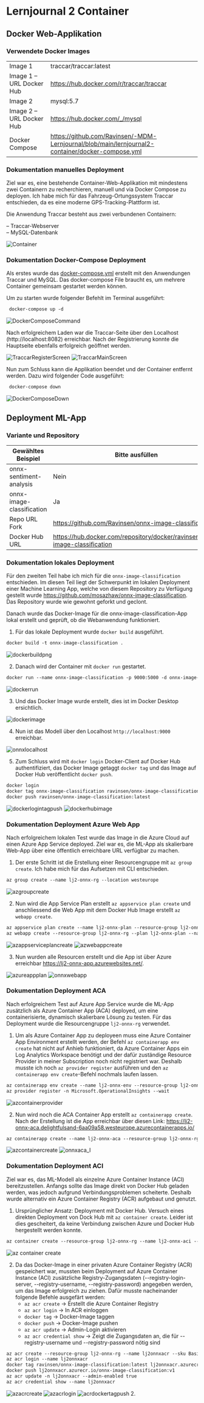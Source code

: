 ﻿# Lernjournal 2 Container

## Docker Web-Applikation

### Verwendete Docker Images

| | |
| -------- | ------- |
| Image 1 | traccar/traccar:latest |
| Image 1 – URL Docker Hub | https://hub.docker.com/r/traccar/traccar |
| Image 2 | mysql:5.7 |
| Image 2 – URL Docker Hub | https://hub.docker.com/_/mysql |
| Docker Compose | https://github.com/Ravinsen/-MDM-Lernjournal/blob/main/lernjournal2-container/docker-compose.yml |

### Dokumentation manuelles Deployment

Ziel war es, eine bestehende Container-Web-Applikation mit mindestens zwei Containern zu recherchieren, manuell und via Docker Compose zu deployen. Ich habe mich für das Fahrzeug-Ortungssystem Traccar entschieden, da es eine moderne GPS-Tracking-Plattform ist.

Die Anwendung Traccar besteht aus zwei verbundenen Containern:

– Traccar-Webserver  
– MySQL-Datenbank

<img src="images/ZweiContainer.png" alt="Container" style="max-width: 100%; height: auto;">

### Dokumentation Docker-Compose Deployment

Als erstes wurde das  <a href="docker-compose.yml">docker-compose.yml</a> erstellt mit den Anwendungen Traccar und MySQL. Das docker-compose File braucht es, um mehrere Container gemeinsam gestartet werden können.

Um zu starten wurde folgender Befehlt im Terminal ausgeführt:

 ```txt
  docker-compose up -d
  ```
<img src="images/DockerComposeCommand.png" alt="DockerComposeCommand" style="max-width: 100%; height: auto;">

Nach erfolgreichem Laden war die Traccar-Seite über den Localhost (http://localhost:8082) erreichbar. Nach der Registrierung konnte die Hauptseite ebenfalls erfolgreich geöffnet werden.

<img src="images/TraccarRegisterScreen.png" alt="TraccarRegisterScreen" style="max-width: 100%; height: auto;">

<img src="images/TraccarMainScreen.png" alt="TraccarMainScreen" style="max-width: 100%; height: auto;">

Nun zum Schluss kann die Applikation beendet und der Container entfernt werden. Dazu wird folgender Code ausgeführt:

 ```txt
  docker-compose down
  ```
<img src="images/DockerComposeDown.png" alt="DockerComposeDown" style="max-width: 100%; height: auto;">

## Deployment ML-App

### Variante und Repository

| Gewähltes Beispiel | Bitte ausfüllen |
| -------- | ------- |
| onnx-sentiment-analysis | Nein |
| onnx-image-classification | Ja|
| Repo URL Fork | https://github.com/Ravinsen/onnx-image-classification |
| Docker Hub URL | https://hub.docker.com/repository/docker/ravinsen/onnx-image-classification |

### Dokumentation lokales Deployment

Für den zweiten Teil habe ich mich für die `onnx-image-classification` entschieden. Im diesen Teil liegt der Schwerpunkt im lokalen Deployment einer Machine Learning App, welche von diesem Repository zu Verfügung gestellt wurde https://github.com/mosazhaw/onnx-image-classification. Das Repository wurde wie gewohnt geforkt und geclont.

Danach wurde das Docker-Image für die onnx-image-classification-App lokal erstellt und geprüft, ob die Webanwendung funktioniert.

1. Für das lokale Deployment wurde `docker build` ausgeführt.
  ```txt
  docker build -t onnx-image-classification .
  ```

<img src="images/dockerbuildpng.png" alt="dockerbuildpng" style="max-width: 100%; height: auto;">

2. Danach wird der Container mit `docker run` gestartet.
```txt
docker run --name onnx-image-classification -p 9000:5000 -d onnx-image-classification`. 
```

<img src="images/dockerrun.png" alt="dockerrun" style="max-width: 100%; height: auto;">

3. Und das Docker Image wurde erstellt, dies ist im Docker Desktop ersichtlich.

<img src="images/dockerimage.png" alt="dockerimage" style="max-width: 100%; height: auto;"> 

4. Nun ist das Modell über den Localhost `http://localhost:9000` erreichbar.

<img src="images/onnxlocalhost.png" alt="onnxlocalhost" style="max-width: 100%; height: auto;">  

5. Zum Schluss wird mit `docker login` Docker-Client auf Docker Hub authentifiziert, das Docker Image getaggt `docker tag` und das Image auf Docker Hub veröffentlicht `docker push`.
```txt
docker login
docker tag onnx-image-classification ravinsen/onnx-image-classification:latest
docker push ravinsen/onnx-image-classification:latest
  ```
<img src="images/dockerlogintagpush.png" alt="dockerlogintagpush" style="max-width: 100%; height: auto;">

<img src="images/dockerhubimage.png" alt="dockerhubimage" style="max-width: 100%; height: auto;">

### Dokumentation Deployment Azure Web App

Nach erfolgreichem lokalen Test wurde das Image in die Azure Cloud auf einen Azure App Service deployed. Ziel war es, die ML-App als skalierbare Web-App über eine öffentlich erreichbare URL verfügbar zu machen.

1. Der erste Schritt ist die Erstellung einer Resourcengruppe mit `az group create`. Ich habe mich für das Aufsetzen mit CLI entschieden.
```txt
az group create --name lj2-onnx-rg --location westeurope
```

<img src="images/azgroupcreate.png" alt="azgroupcreate" style="max-width: 100%; height: auto;">

2. Nun wird die App Service Plan erstellt `az appservice plan create` und anschliessend die Web App mit dem Docker Hub Image erstellt `az webapp create`.
```txt
az appservice plan create --name lj2-onnx-plan --resource-group lj2-onnx-rg --sku F1 --is-linux
az webapp create --resource-group lj2-onnx-rg --plan lj2-onnx-plan --name lj2-onnx-app --deployment-container-image-name ravinsen/onnx-image-classification:latest
```
<img src="images/azappserviceplancreate.png" alt="azappserviceplancreate" style="max-width: 100%; height: auto;">

<img src="images/azwebappcreate.png" alt="azwebappcreate" style="max-width: 100%; height: auto;">

3. Nun wurden alle Resourcen erstellt und die App ist über Azure erreichbar https://lj2-onnx-app.azurewebsites.net/.

<img src="images/azureappplan.png" alt="azureappplan" style="max-width: 100%; height: auto;">

<img src="images/onnxwebapp.png" alt="onnxwebapp" style="max-width: 100%; height: auto;">

### Dokumentation Deployment ACA

Nach erfolgreichem Test auf Azure App Service wurde die ML-App zusätzlich als Azure Container App (ACA) deployed, um eine containerisierte, dynamisch skalierbare Lösung zu testen. Für das Deployment wurde die Resourcengruppe `lj2-onnx-rg` verwendet.

1. Um als Azure Container App zu deployeen muss eine Azure Container App Environment erstellt werden, der Befehl `az containerapp env create` hat nicht auf Anhieb funktioniert, da Azure Container Apps ein Log Analytics Workspace benötigt und der dafür zuständige Resource Provider in meiner Subscription noch nicht registriert war. Deshalb musste ich noch `az provider register` ausführen und den `az containerapp env create`-Befehl nochmals laufen lassen.
```txt
az containerapp env create --name lj2-onnx-env --resource-group lj2-onnx-rg --location westeurope
az provider register -n Microsoft.OperationalInsights --wait
```
<img src="images/azcontainerprovider.png" alt="azcontainerprovider" style="max-width: 100%; height: auto;">

2. Nun wird noch die ACA Container App erstellt `az containerapp create`. Nach der Erstellung ist die App erreichbar über diesen Link: https://lj2-onnx-aca.delightfulsand-6aa09a58.westeurope.azurecontainerapps.io/
```txt
az containerapp create --name lj2-onnx-aca --resource-group lj2-onnx-rg --environment lj2-onnx-env --image ravinsen/onnx-image-classification:latest --target-port 5000 --ingress external --query properties.configuration.ingress.fqdn
```
<img src="images/azcontainercreate.png" alt="azcontainercreate" style="max-width: 100%; height: auto;">

<img src="images/onnxaca_I.png" alt="onnxaca_I" style="max-width: 100%; height: auto;">

### Dokumentation Deployment ACI

Ziel war es, das ML-Modell als einzelne Azure Container Instance (ACI) bereitzustellen. Anfangs sollte das Image direkt von Docker Hub geladen werden, was jedoch aufgrund Verbindungsproblemen scheiterte. Deshalb wurde alternativ ein Azure Container Registry (ACR) aufgebaut und genutzt.

1. Ursprünglicher Ansatz: Deployment mit Docker Hub. Versuch eines direkten Deployment von Dock Hub mit `az container create`. Leider ist dies gescheitert, da keine Verbindung zwischen Azure und Docker Hub hergestellt werden konnte.
```txt
az container create --resource-group lj2-onnx-rg --name lj2-onnx-aci --image ravinsen/onnx-image-classification:latest --dns-name-label lj2onnxaci --ports 5000 --location westeurope --os-type Linux --cpu 1 --memory 1.5
```
<img src="images/az container create.png" alt="az container create" style="max-width: 100%; height: auto;">

2. Da das Docker-Image in einer privaten Azure Container Registry (ACR) gespeichert war, mussten beim Deployment auf Azure Container Instance (ACI) zusätzliche Registry-Zugangsdaten (--registry-login-server, --registry-username, --registry-password) angegeben werden, um das Image erfolgreich zu ziehen. Dafür musste nacheinander folgende Befehle ausgefärt werden:
   - `az acr create` -> Erstellt die Azure Container Registry
   - `az acr login` -> In ACR einloggen
   - `docker tag` -> Docker-Image taggen
   - `docker push` -> Docker-Image pushen
   - `az acr update` -> Admin-Login aktivieren
   - `az acr credential show` -> Zeigt die Zugangsdaten an, die für --registry-username und --registry-password nötig sind

 ```txt
az acr create --resource-group lj2-onnx-rg --name lj2onnxacr --sku Basic --location westeurope
az acr login --name lj2onnxacr
docker tag ravinsen/onnx-image-classification:latest lj2onnxacr.azurecr.io/onnx-image-classification:v1
docker push lj2onnxacr.azurecr.io/onnx-image-classification:v1
az acr update -n lj2onnxacr --admin-enabled true
az acr credential show --name lj2onnxacr
```
<img src="images/azacrcreate.png" alt="azacrcreate" style="max-width: 100%; height: auto;">

<img src="images/azacrlogin.png" alt="azacrlogin" style="max-width: 100%; height: auto;">

<img src="images/acrdockertagpush.png" alt="acrdockertagpush" style="max-width: 100%; height: auto;">
2. 
